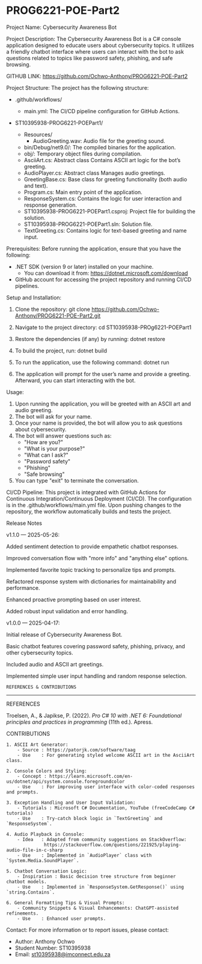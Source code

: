 # PROG6221-POE-Part2


Project Name: Cybersecurity Awareness Bot

Project Description:
The Cybersecurity Awareness Bot is a C# console application designed to educate users about cybersecurity topics. It utilizes a friendly chatbot interface where users can interact with the bot to ask questions related to topics like password safety, phishing, and safe browsing.

GITHUB LINK:
https://github.com/Ochwo-Anthony/PROG6221-POE-Part2

Project Structure:
The project has the following structure:

- .github/workflows/
  - main.yml: The CI/CD pipeline configuration for GitHub Actions.

- ST10395938-PROG6221-POEPart1/
  - Resources/
    - AudioGreeting.wav: Audio file for the greeting sound.
  - bin/Debug/net9.0/: The compiled binaries for the application.
  - obj/: Temporary object files during compilation.
  - AsciiArt.cs: Abstract class Contains ASCII art logic for the bot’s greeting.
  - AudioPlayer.cs: Abstract class Manages audio greetings.
  - GreetingBase.cs: Base class for greeting functionality (both audio and text).
  - Program.cs: Main entry point of the application.
  - ResponseSystem.cs: Contains the logic for user interaction and response generation.
  - ST10395938-PROG6221-POEPart1.csproj: Project file for building the solution.
  - ST10395938-PROG6221-POEPart1.sln: Solution file.
  - TextGreeting.cs: Contains logic for text-based greeting and name input.

Prerequisites:
Before running the application, ensure that you have the following:

- .NET SDK (version 9 or later) installed on your machine.
  - You can download it from: https://dotnet.microsoft.com/download
- GitHub account for accessing the project repository and running CI/CD pipelines.

Setup and Installation:
1. Clone the repository:
   git clone https://github.com/Ochwo-Anthony/PROG6221-POE-Part2.git

2. Navigate to the project directory:
   cd ST10395938-PROg6221-POEPart1

3. Restore the dependencies (if any) by running:
   dotnet restore

4. To build the project, run:
   dotnet build

5. To run the application, use the following command:
   dotnet run

6. The application will prompt for the user’s name and provide a greeting. Afterward, you can start interacting with the bot.

Usage:
1. Upon running the application, you will be greeted with an ASCII art and audio greeting.
2. The bot will ask for your name.
3. Once your name is provided, the bot will allow you to ask questions about cybersecurity.
4. The bot will answer questions such as:
   - "How are you?"
   - "What is your purpose?"
   - "What can I ask?"
   - "Password safety"
   - "Phishing"
   - "Safe browsing"
5. You can type "exit" to terminate the conversation.

CI/CD Pipeline:
This project is integrated with GitHub Actions for Continuous Integration/Continuous Deployment (CI/CD). The configuration is in the .github/workflows/main.yml file. Upon pushing changes to the repository, the workflow automatically builds and tests the project.

Release Notes

v1.1.0 — 2025-05-26:

Added sentiment detection to provide empathetic chatbot responses.

Improved conversation flow with "more info" and "anything else" options.

Implemented favorite topic tracking to personalize tips and prompts.

Refactored response system with dictionaries for maintainability and performance.

Enhanced proactive prompting based on user interest.

Added robust input validation and error handling.

v1.0.0 — 2025-04-17:

Initial release of Cybersecurity Awareness Bot.

Basic chatbot features covering password safety, phishing, privacy, and other cybersecurity topics.

Included audio and ASCII art greetings.

Implemented simple user input handling and random response selection.

    REFERENCES & CONTRIBUTIONS
 ----------------------------------------------------------------------------

REFERENCES

Troelsen, A., & Japikse, P. (2022). *Pro C# 10 with .NET 6: Foundational principles and practices in programming* (11th ed.). Apress.

CONTRIBUTIONS

    1. ASCII Art Generator:
        - Source : https://patorjk.com/software/taag
        - Use    : For generating styled welcome ASCII art in the AsciiArt class.

    2. Console Colors and Styling:
        - Concept : https://learn.microsoft.com/en-us/dotnet/api/system.console.foregroundcolor
        - Use    : For improving user interface with color-coded responses and prompts.

    3. Exception Handling and User Input Validation:
        - Tutorials : Microsoft C# Documentation, YouTube (freeCodeCamp C# tutorials)
        - Use    : Try-catch block logic in `TextGreeting` and `ResponseSystem`.

    4. Audio Playback in Console:
        - Idea   : Adapted from community suggestions on StackOverflow:
                  https://stackoverflow.com/questions/221925/playing-audio-file-in-c-sharp
        - Use    : Implemented in `AudioPlayer` class with `System.Media.SoundPlayer`.

    5. Chatbot Conversation Logic:
        - Inspiration : Basic decision tree structure from beginner chatbot models.
        - Use    : Implemented in `ResponseSystem.GetResponse()` using `string.Contains`.

    6. General Formatting Tips & Visual Prompts:
        - Community Snippets & Visual Enhancements: ChatGPT-assisted refinements.
        - Use    : Enhanced user prompts.

Contact:
For more information or to report issues, please contact:
- Author: Anthony Ochwo
- Student Number: ST10395938
- Email: st10395938@imconnect.edu.za
